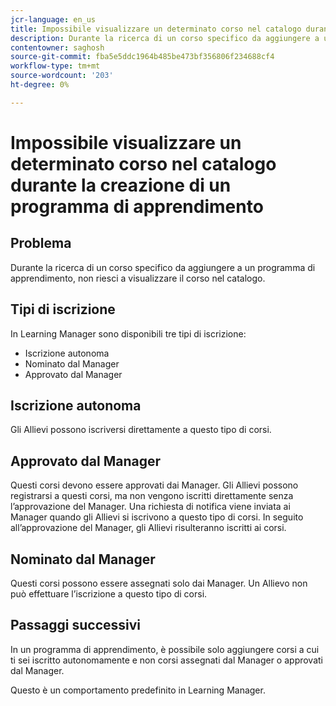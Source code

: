 ```yaml
---
jcr-language: en_us
title: Impossibile visualizzare un determinato corso nel catalogo durante la creazione di un programma di apprendimento
description: Durante la ricerca di un corso specifico da aggiungere a un programma di apprendimento, non riesci a visualizzare il corso nel catalogo.
contentowner: saghosh
source-git-commit: fba5e5ddc1964b485be473bf356806f234688cf4
workflow-type: tm+mt
source-wordcount: '203'
ht-degree: 0%

---
```




# Impossibile visualizzare un determinato corso nel catalogo durante la creazione di un programma di apprendimento

## Problema

Durante la ricerca di un corso specifico da aggiungere a un programma di apprendimento, non riesci a visualizzare il corso nel catalogo.

## Tipi di iscrizione

In Learning Manager sono disponibili tre tipi di iscrizione:

* Iscrizione autonoma
* Nominato dal Manager
* Approvato dal Manager

## Iscrizione autonoma

Gli Allievi possono iscriversi direttamente a questo tipo di corsi.

## Approvato dal Manager

Questi corsi devono essere approvati dai Manager. Gli Allievi possono registrarsi a questi corsi, ma non vengono iscritti direttamente senza l’approvazione del Manager. Una richiesta di notifica viene inviata ai Manager quando gli Allievi si iscrivono a questo tipo di corsi. In seguito all’approvazione del Manager, gli Allievi risulteranno iscritti ai corsi.

## Nominato dal Manager

Questi corsi possono essere assegnati solo dai Manager. Un Allievo non può effettuare l’iscrizione a questo tipo di corsi.

## Passaggi successivi

In un programma di apprendimento, è possibile solo aggiungere corsi a cui ti sei iscritto autonomamente e non corsi assegnati dal Manager o approvati dal Manager.

Questo è un comportamento predefinito in Learning Manager.
